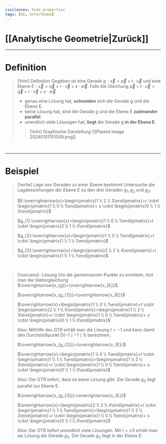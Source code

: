 ```yaml
---
cssclasses: hide_properties
tags: [GK, Unterthema]
---
```


# [[Analytische Geometrie|Zurück]]

___
# Definition

>[!hint] Definition
>Gegeben ist eine Gerade $g:\overrightarrow{x}=\overrightarrow{p}+t \cdot \overrightarrow{u}$ und eine Ebene $E:\overrightarrow{x}=\overrightarrow{q}+r \cdot \overrightarrow{v}+s \cdot \overrightarrow{w}$.
>Falls die Gleichung $\overrightarrow{p}+t \cdot \overrightarrow{u}=\overrightarrow{q}+r \cdot \overrightarrow{v}+s \cdot \overrightarrow{w}$
>- genau eine Lösung hat, **schneiden** sich die Gerade g und die Ebene E.
>- keine Lösung hat, sind die Gerade g und die Ebene E **zueinander parallel**.
>- unendlich viele Lösungen hat, **liegt** die Gerade g **in der Ebene E**.
>
> 
>>[!info] Graphische Darstellung
>>  ![[Pasted image 20240101151009.png]]

<br>

___
# Beispiel

>[!write] Lage von Geraden zu einer Ebene bestimmt
>Untersuche die Lagebeziehungen der Ebene E zu den drei Geraden $g_{1}, g_{2}$ und $g_3$.
>
>$E:\overrightarrow{x}=\begin{pmatrix}1 \\ 2  \\ 3\end{pmatrix}+r \cdot \begin{pmatrix}1 \\ 0  \\ 1\end{pmatrix}+ s \cdot \begin{pmatrix}0 \\ 1  \\ 0\end{pmatrix}$
>
>$g_{1}:\overrightarrow{x}=\begin{pmatrix}1 \\ 0  \\ 1\end{pmatrix}+t \cdot \begin{pmatrix}2 \\ 1  \\ 0\end{pmatrix}$
>
>$g_{2}:\overrightarrow{x}=\begin{pmatrix}1 \\ 0  \\ 1\end{pmatrix}+t \cdot \begin{pmatrix}1 \\ 1  \\ 1\end{pmatrix}$
>
>$g_{3}:\overrightarrow{x}=\begin{pmatrix}2 \\ 2  \\ 4\end{pmatrix}+t \cdot \begin{pmatrix}1 \\ 1  \\ 1\end{pmatrix}$

<br>

>[!success]- Lösung
>Um die gemeinsamen Punkte zu ermitteln, löst man die Vektorgleichung $\overrightarrow{x_{g}}=\overrightarrow{x_{E}}$.
>
>$\overrightarrow{x_{g_{1}}}=\overrightarrow{x_{E}}$
>
>$\overrightarrow{x}=\begin{pmatrix}1 \\ 0  \\ 1\end{pmatrix}+t \cdot \begin{pmatrix}2 \\ 1  \\ 0\end{pmatrix}=\begin{pmatrix}1 \\ 2  \\ 3\end{pmatrix}+r \cdot \begin{pmatrix}1 \\ 0  \\ 1\end{pmatrix}+ s \cdot \begin{pmatrix}0 \\ 1  \\ 0\end{pmatrix}$
>
>Also:
>Mithilfe des GTR erhält man die Lösung $t=-1$ und kann damit den Durchstoßpunkt D$(-1\mid -1\mid 1)$ berechnen.
>
>
>$\overrightarrow{x_{g_{2}}}=\overrightarrow{x_{E}}$
>
>$\overrightarrow{x}=\begin{pmatrix}1 \\ 0  \\ 1\end{pmatrix}+t \cdot \begin{pmatrix}1 \\ 1  \\ 1\end{pmatrix}=\begin{pmatrix}1 \\ 2  \\ 3\end{pmatrix}+r \cdot \begin{pmatrix}1 \\ 0  \\ 1\end{pmatrix}+ s \cdot \begin{pmatrix}0 \\ 1  \\ 0\end{pmatrix}$
>
>Also:
>Der GTR liefert, dass es keine Lösung gibt.
>Die Gerade $g_{2}$ liegt parallel zur Ebene E.
>
>
>$\overrightarrow{x_{g_{3}}}=\overrightarrow{x_{E}}$
>
>$\overrightarrow{x}=\begin{pmatrix}2 \\ 2  \\ 4\end{pmatrix}+t \cdot \begin{pmatrix}1 \\ 1  \\ 1\end{pmatrix}=\begin{pmatrix}1 \\ 2  \\ 3\end{pmatrix}+r \cdot \begin{pmatrix}1 \\ 0  \\ 1\end{pmatrix}+ s \cdot \begin{pmatrix}0 \\ 1  \\ 0\end{pmatrix}$
>
>Also:
>Der GTR liefert unendlich viele Lösungen.
>Mit $t=c3$ erhält man als Lösung die Gerade $g_{3}$.
>Die Gerade $g_{3}$ liegt in der Ebene E.

<br>

